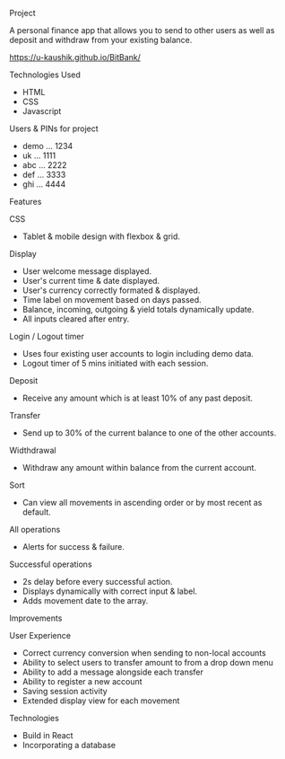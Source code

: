 Project

A personal finance app that allows you to send to other users as well as deposit and withdraw from your existing balance.

https://u-kaushik.github.io/BitBank/

Technologies Used

- HTML
- CSS
- Javascript

Users & PINs for project

- demo ... 1234
- uk ... 1111
- abc ... 2222
- def ... 3333
- ghi ... 4444

Features

CSS

- Tablet & mobile design with flexbox & grid.

Display

- User welcome message displayed.
- User's current time & date displayed.
- User's currency correctly formated & displayed.
- Time label on movement based on days passed.
- Balance, incoming, outgoing & yield totals dynamically update.
- All inputs cleared after entry.

Login / Logout timer

- Uses four existing user accounts to login including demo data.
- Logout timer of 5 mins initiated with each session.

Deposit

- Receive any amount which is at least 10% of any past deposit.

Transfer

- Send up to 30% of the current balance to one of the other accounts.

Widthdrawal

- Withdraw any amount within balance from the current account.

Sort

- Can view all movements in ascending order or by most recent as default.

All operations

- Alerts for success & failure.

Successful operations

- 2s delay before every successful action.
- Displays dynamically with correct input & label.
- Adds movement date to the array.

Improvements

User Experience

- Correct currency conversion when sending to non-local accounts
- Ability to select users to transfer amount to from a drop down menu
- Ability to add a message alongside each transfer
- Ability to register a new account
- Saving session activity
- Extended display view for each movement

Technologies

- Build in React
- Incorporating a database
